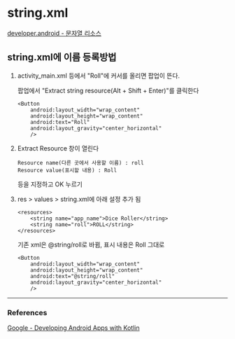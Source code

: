 # string.xml

[developer.android - 문자열 리소스](https://developer.android.com/guide/topics/resources/string-resource#kotlin)


## string.xml에 이름 등록방법

1. activity_main.xml 등에서 "Roll"에 커서를 올리면 팝업이 뜬다. 

    팝업에서 "Extract string resource(Alt + Shift + Enter)"를 클릭한다
    ```
    <Button
        android:layout_width="wrap_content"
        android:layout_height="wrap_content"
        android:text="Roll"
        android:layout_gravity="center_horizontal"
        />
    ```

2. Extract Resource 창이 열린다 
    ```
    Resource name(다른 곳에서 사용할 이름) : roll
    Resource value(표시할 내용) : Roll
    ```
    등을 지정하고 OK 누르기 

3. res > values > string.xml에 아래 설정 추가 됨
    ```
    <resources>
        <string name="app_name">Dice Roller</string>
        <string name="roll">ROLL</string>
    </resources>
    ```
    기존 xml은 @string/roll로 바뀜, 표시 내용은 Roll 그대로 
    ```
    <Button
        android:layout_width="wrap_content"
        android:layout_height="wrap_content"
        android:text="@string/roll"
        android:layout_gravity="center_horizontal"
        />
    ```
















---

### References
[Google - Developing Android Apps with Kotlin](https://www.udacity.com/course/developing-android-apps-with-kotlin--ud9012)    
